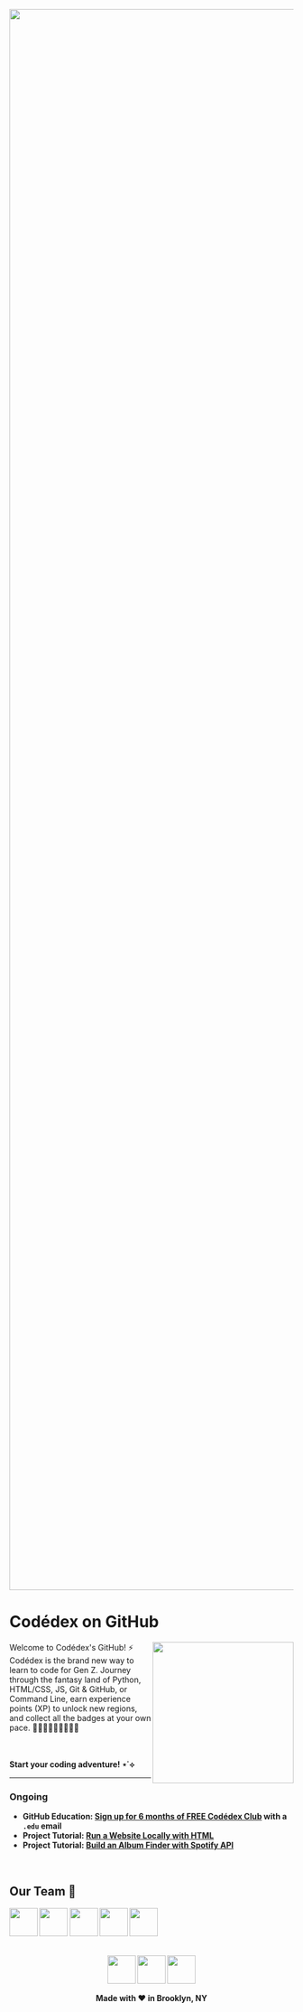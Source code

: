 <p align="center">
  <picture>
  <source media="(prefers-color-scheme: dark)" srcset="https://github.com/codedex-io/.github/assets/65576812/6dd61b76-4149-4515-bb4c-495ed30ba712" width="2800px">
  <source media="(prefers-color-scheme: light)" srcset="https://github.com/codedex-io/.github/assets/65576812/bad9de45-9136-4569-a2cd-b28365c32d51" width="2800px">
  <img alt="Codédex Logo" src="https://github.com/codedex-io/.github/assets/65576812/bad9de45-9136-4569-a2cd-b28365c32d51" width="400px">
</picture>

 
</p>
<h1>Codédex on GitHub</h1>
  <img align=right src="https://github.com/codedex-io/.github/assets/65576812/c52c79df-d10d-412e-b0ef-ec0b969d2a5d" width="250px">
Welcome to Codédex's GitHub! ⚡ Codédex is the brand new way to learn to code for Gen Z.
Journey through the fantasy land of Python, HTML/CSS, JS, Git & GitHub, or Command Line, earn experience points (XP) to unlock new regions, and collect all the badges at your own pace. 👩🏾‍💻👨🏻‍💻👩🏼‍💻

<br /><br />
<strong>Start your coding adventure! ⋆˙⟡ <strong />
</p>


-----

### Ongoing

  - GitHub Education: [Sign up for 6 months of FREE Codédex Club](https://www.codedex.io/github-students) with a `.edu` email
  - Project Tutorial: [Run a Website Locally with HTML](https://www.codedex.io/projects/run-a-website-locally-with-html)
  - Project Tutorial: [Build an Album Finder with Spotify API](https://www.codedex.io/projects/build-an-album-finder-with-spotify-api) 

<br/>

## Our Team 🤗
<img src="https://github.com/codedex-io/.github/assets/65576812/a8c9acf2-fd8e-485d-a3c3-4fd2fccaed4a" width="50px">
<img src="https://github.com/codedex-io/.github/assets/65576812/ccb47bcb-3e3c-4a7f-bc0e-2f843f87dbe7" width="50px">
<img src="https://github.com/codedex-io/.github/assets/65576812/90a19cff-1693-457e-8ee2-52a85322e633" width="50px">
<img src="https://github.com/codedex-io/.github/assets/65576812/17410e71-09bf-4813-9e8d-76a8b672ee17" width="50px">
<img src="https://github.com/codedex-io/.github/assets/65576812/7f151b0b-2137-409c-adfc-764f5b00a491" width="50px">

<br/>
<br/>

<p align="center">
<img src="https://github.com/codedex-io/.github/assets/65576812/8613313f-42c0-4d87-ab53-c7d61ea92be3" width="50px">
<img src="https://github.com/codedex-io/.github/assets/65576812/75eb406f-4d76-4720-aba3-186cbc9d6b33" width="50px">
<img src="https://github.com/codedex-io/.github/assets/65576812/de1c5377-9d6d-409e-9971-887f8ef908c1" width="50px">
</p>
<p align="center">Made with ❤️ in Brooklyn, NY</p>

